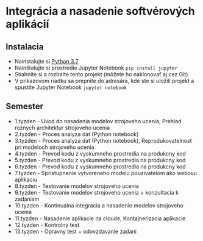 # Integrácia a nasadenie softvérových aplikácií

## Instalacia

* Nainstalujte si [Python 3.7](https://www.python.org/downloads/)
* Nainštalujte si prostredie Jupyter Notebook `pip install jupyter`
* Stiahnite si a rozbalte tento projekt (môžete ho naklonovať aj cez Git)
* V príkazovom riadku sa prepnite do adresára, kde ste si uložili projekt a spustite Jupyter Notebook `jupyter notebook`

## Semester
* 1.tyzden - Uvod do nasadenia modelov strojoveho ucenia, Prehlad roznych architektur strojoveho ucenia
* 2.tyzden - Proces analyza dat (Python notebook)
* 3.tyzden - Proces analyza dat (Python notebook), Reprodukovatelnost pri modeloch strojoveho ucenia
* 4.tyzden - Prevod kodu z vyskumneho prostredia na produkcny kod
* 5.tyzden - Prevod kodu z vyskumneho prostredia na produkcny kod
* 6.tyzden - Prevod kodu z vyskumneho prostredia na produkcny kod
* 7.tyzden - Spristupnenie vytvoreneho modelu pouzivatelom ako webovu aplikaciu
* 8.tyzden - Testovanie modelov strojoveho ucenia 
* 9.tyzden - Testovanie modelov strojoveho ucenia + konzultacia k zadaniam
* 10.tyzden - Kontinualna integracia a nasadenie modelov strojoveho ucenia
* 11.tyzden - Nasadenie aplikacie na cloude, Kontajnerizacia aplikacie
* 12.tyzden - Kontrolny test
* 13.tyzden - Opravny test + odovzdavanie zadani
